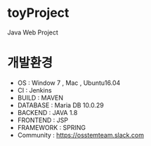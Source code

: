 # toyProject
Java Web Project


# 개발환경

* OS : Window 7 , Mac , Ubuntu16.04
* CI : Jenkins 
* BUILD : MAVEN
* DATABASE : Maria DB 10.0.29
* BACKEND : JAVA 1.8
* FRONTEND : JSP 
* FRAMEWORK : SPRING  
* Community : https://osstemteam.slack.com
